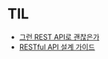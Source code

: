 # TIL


- [그런 REST API로 괜찮은가](https://www.youtube.com/watch?v=RP_f5dMoHFc&ab_channel=NAVERD2)
- [RESTful API 설계 가이드](https://sanghaklee.tistory.com/57)